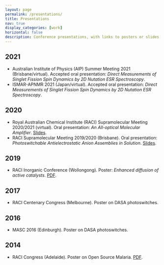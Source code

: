 ```yaml
---
layout: page
permalink: /presentations/
title: Presentations
nav: true
display_categories: [work]
horizontal: false
description: Conference presentations, with links to posters or slides where available.
---
```


## 2021
* Australian Institute of Physics (AIP) Summer Meeting 2021 (Brisbane/virtual). Accepted oral presentation: _Direct Measurements of Singlet Fission Spin Dynamics by 2D Nutation ESR Spectroscopy_.
* ISMAR-APNMR 2021 (Japan/virtual). Accepted oral presentation: _Direct Measurements of Singlet Fission Spin Dynamics by 2D Nutation ESR Spectroscopy_.

## 2020
* Royal Australian Chemical Institute (RACI) Supramolecular Meeting 2020/2021 (virtual). Oral presentation: _An All-optical Molecular Amplifier_. [Slides](/assets/documents/talks/2020-2021racisupra_photoniclogic_static.pdf).
* RACI Supramolecular Meeting 2019/2020 (Brisbane). Oral presentation: _Photoswitchable Antielectrostatic Anion Assemblies in Solution_. [Slides](/assets/documents/talks/2019-2020racisupra_aehb_static.pdf).

## 2019
* RACI Inorganic Conference (Wollongong). Poster: _Enhanced diffusion of active catalysts_. [PDF](/assets/documents/posters/RaciInorg19.pdf).

## 2017
* RACI Centenary Congress (Melbourne). Poster on DASA photoswitches.

## 2016
* MASC 2016 (Edinburgh). Poster on DASA photoswitches.

## 2014
* RACI Congress (Adelaide). Poster on Open Source Malaria. [PDF](/assets/documents/posters/RaciCongress14.pdf).